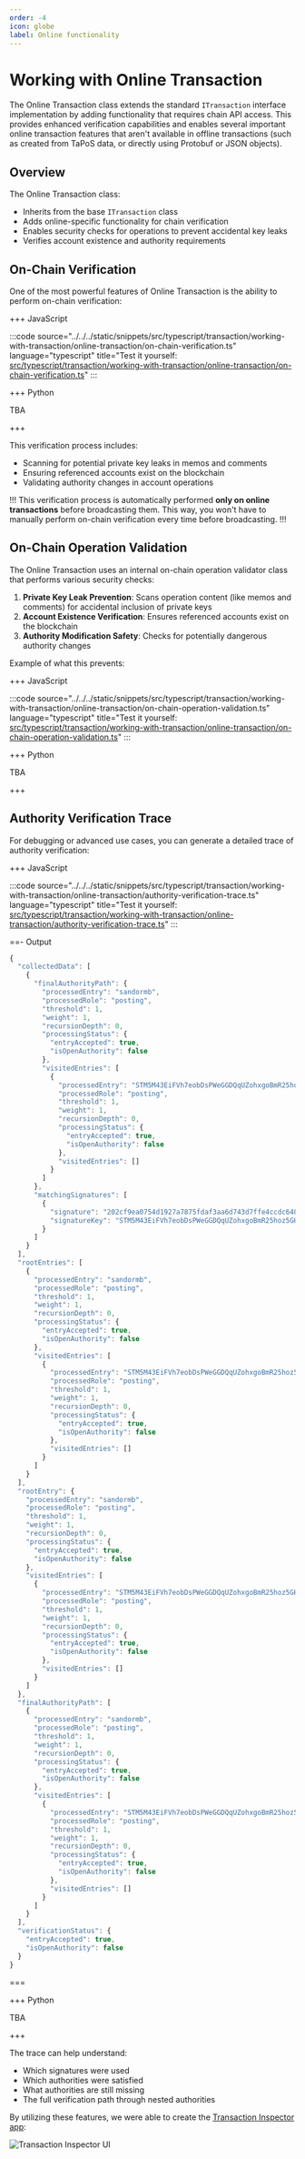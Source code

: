 ```yaml
---
order: -4
icon: globe
label: Online functionality
---
```


# Working with Online Transaction

The Online Transaction class extends the standard `ITransaction` interface implementation by adding functionality that requires chain API access. This provides enhanced verification capabilities and enables several important online transaction features that aren't available in offline transactions (such as created from TaPoS data, or directly using Protobuf or JSON objects).

## Overview

The Online Transaction class:

- Inherits from the base `ITransaction` class
- Adds online-specific functionality for chain verification
- Enables security checks for operations to prevent accidental key leaks
- Verifies account existence and authority requirements

## On-Chain Verification

One of the most powerful features of Online Transaction is the ability to perform on-chain verification:

+++ JavaScript

:::code source="../../../static/snippets/src/typescript/transaction/working-with-transaction/online-transaction/on-chain-verification.ts" language="typescript" title="Test it yourself: [src/typescript/transaction/working-with-transaction/online-transaction/on-chain-verification.ts](https://stackblitz.com/github/openhive-network/wax-doc-snippets?file=src%2Ftypescript%2Ftransaction%2Fworking-with-transaction%2Fonline-transaction%2Fon-chain-verification.ts&startScript=test-transaction-working-with-transaction-online-verification)" :::

+++ Python

TBA

+++

This verification process includes:

- Scanning for potential private key leaks in memos and comments
- Ensuring referenced accounts exist on the blockchain
- Validating authority changes in account operations

!!!
This verification process is automatically performed **only on online transactions** before broadcasting them.
This way, you won't have to manually perform on-chain verification every time before broadcasting.
!!!

## On-Chain Operation Validation

The Online Transaction uses an internal on-chain operation validator class that performs various security checks:

1. **Private Key Leak Prevention**: Scans operation content (like memos and comments) for accidental inclusion of private keys
2. **Account Existence Verification**: Ensures referenced accounts exist on the blockchain
3. **Authority Modification Safety**: Checks for potentially dangerous authority changes

Example of what this prevents:

+++ JavaScript

:::code source="../../../static/snippets/src/typescript/transaction/working-with-transaction/online-transaction/on-chain-operation-validation.ts" language="typescript" title="Test it yourself: [src/typescript/transaction/working-with-transaction/online-transaction/on-chain-operation-validation.ts](https://stackblitz.com/github/openhive-network/wax-doc-snippets?file=src%2Ftypescript%2Ftransaction%2Fworking-with-transaction%2Fonline-transaction%2Fon-chain-operation-validation.ts&startScript=test-transaction-working-with-transaction-online-operation-validation)" :::

+++ Python

TBA

+++

## Authority Verification Trace

For debugging or advanced use cases, you can generate a detailed trace of authority verification:

+++ JavaScript

:::code source="../../../static/snippets/src/typescript/transaction/working-with-transaction/online-transaction/authority-verification-trace.ts" language="typescript" title="Test it yourself: [src/typescript/transaction/working-with-transaction/online-transaction/authority-verification-trace.ts](https://stackblitz.com/github/openhive-network/wax-doc-snippets?file=src%2Ftypescript%2Ftransaction%2Fworking-with-transaction%2Fonline-transaction%2Fauthority-verification-trace.ts&startScript=test-transaction-working-with-transaction-online-trace)" :::

==- Output

```javascript
{
  "collectedData": [
    {
      "finalAuthorityPath": {
        "processedEntry": "sandormb",
        "processedRole": "posting",
        "threshold": 1,
        "weight": 1,
        "recursionDepth": 0,
        "processingStatus": {
          "entryAccepted": true,
          "isOpenAuthority": false
        },
        "visitedEntries": [
          {
            "processedEntry": "STM5M43EiFVh7eobDsPWeGGDQqUZohxgoBmR25hoz5GHMhNhKDknm",
            "processedRole": "posting",
            "threshold": 1,
            "weight": 1,
            "recursionDepth": 0,
            "processingStatus": {
              "entryAccepted": true,
              "isOpenAuthority": false
            },
            "visitedEntries": []
          }
        ]
      },
      "matchingSignatures": [
        {
          "signature": "202cf9ea0754d1927a7875fdaf3aa6d743d7ffe4ccdc64059b9d6cb8e75ea1e5421e5d28d7205e6c820f8307c36e97b45da2bed6fa5795b3cf675020b77facdaee",
          "signatureKey": "STM5M43EiFVh7eobDsPWeGGDQqUZohxgoBmR25hoz5GHMhNhKDknm"
        }
      ]
    }
  ],
  "rootEntries": [
    {
      "processedEntry": "sandormb",
      "processedRole": "posting",
      "threshold": 1,
      "weight": 1,
      "recursionDepth": 0,
      "processingStatus": {
        "entryAccepted": true,
        "isOpenAuthority": false
      },
      "visitedEntries": [
        {
          "processedEntry": "STM5M43EiFVh7eobDsPWeGGDQqUZohxgoBmR25hoz5GHMhNhKDknm",
          "processedRole": "posting",
          "threshold": 1,
          "weight": 1,
          "recursionDepth": 0,
          "processingStatus": {
            "entryAccepted": true,
            "isOpenAuthority": false
          },
          "visitedEntries": []
        }
      ]
    }
  ],
  "rootEntry": {
    "processedEntry": "sandormb",
    "processedRole": "posting",
    "threshold": 1,
    "weight": 1,
    "recursionDepth": 0,
    "processingStatus": {
      "entryAccepted": true,
      "isOpenAuthority": false
    },
    "visitedEntries": [
      {
        "processedEntry": "STM5M43EiFVh7eobDsPWeGGDQqUZohxgoBmR25hoz5GHMhNhKDknm",
        "processedRole": "posting",
        "threshold": 1,
        "weight": 1,
        "recursionDepth": 0,
        "processingStatus": {
          "entryAccepted": true,
          "isOpenAuthority": false
        },
        "visitedEntries": []
      }
    ]
  },
  "finalAuthorityPath": [
    {
      "processedEntry": "sandormb",
      "processedRole": "posting",
      "threshold": 1,
      "weight": 1,
      "recursionDepth": 0,
      "processingStatus": {
        "entryAccepted": true,
        "isOpenAuthority": false
      },
      "visitedEntries": [
        {
          "processedEntry": "STM5M43EiFVh7eobDsPWeGGDQqUZohxgoBmR25hoz5GHMhNhKDknm",
          "processedRole": "posting",
          "threshold": 1,
          "weight": 1,
          "recursionDepth": 0,
          "processingStatus": {
            "entryAccepted": true,
            "isOpenAuthority": false
          },
          "visitedEntries": []
        }
      ]
    }
  ],
  "verificationStatus": {
    "entryAccepted": true,
    "isOpenAuthority": false
  }
}
```

===

+++ Python

TBA

+++

The trace can help understand:

- Which signatures were used
- Which authorities were satisfied
- What authorities are still missing
- The full verification path through nested authorities

By utilizing these features, we were able to create the [Transaction Inspector app](https://tx.openhive.network/):

![Transaction Inspector UI](../../../static/tx-inspector.jpg)
